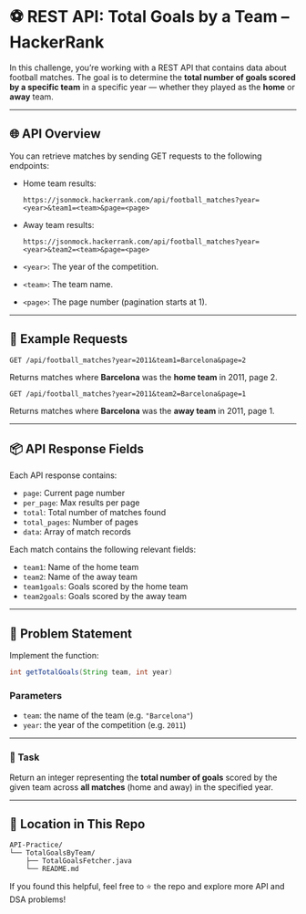 # ⚽ REST API: Total Goals by a Team – HackerRank

In this challenge, you’re working with a REST API that contains data about football matches. The goal is to determine the **total number of goals scored by a specific team** in a specific year — whether they played as the **home** or **away** team.

---

## 🌐 API Overview

You can retrieve matches by sending GET requests to the following endpoints:

- Home team results:
  
      https://jsonmock.hackerrank.com/api/football_matches?year=<year>&team1=<team>&page=<page>

- Away team results:

      https://jsonmock.hackerrank.com/api/football_matches?year=<year>&team2=<team>&page=<page>

- `<year>`: The year of the competition.
- `<team>`: The team name.
- `<page>`: The page number (pagination starts at 1).

---

## 📝 Example Requests

```
GET /api/football_matches?year=2011&team1=Barcelona&page=2
```

Returns matches where **Barcelona** was the **home team** in 2011, page 2.

```
GET /api/football_matches?year=2011&team2=Barcelona&page=1
```

Returns matches where **Barcelona** was the **away team** in 2011, page 1.

---

## 📦 API Response Fields

Each API response contains:

- `page`: Current page number
- `per_page`: Max results per page
- `total`: Total number of matches found
- `total_pages`: Number of pages
- `data`: Array of match records

Each match contains the following relevant fields:

- `team1`: Name of the home team
- `team2`: Name of the away team
- `team1goals`: Goals scored by the home team
- `team2goals`: Goals scored by the away team

---

## 📌 Problem Statement

Implement the function:

```java
int getTotalGoals(String team, int year)
```

### Parameters

- `team`: the name of the team (e.g. `"Barcelona"`)
- `year`: the year of the competition (e.g. `2011`)

---

### 🧠 Task

Return an integer representing the **total number of goals** scored by the given team across **all matches** (home and away) in the specified year.

---

## 📁 Location in This Repo

```
API-Practice/
└── TotalGoalsByTeam/
    ├── TotalGoalsFetcher.java
    └── README.md
```

If you found this helpful, feel free to ⭐️ the repo and explore more API and DSA problems!
